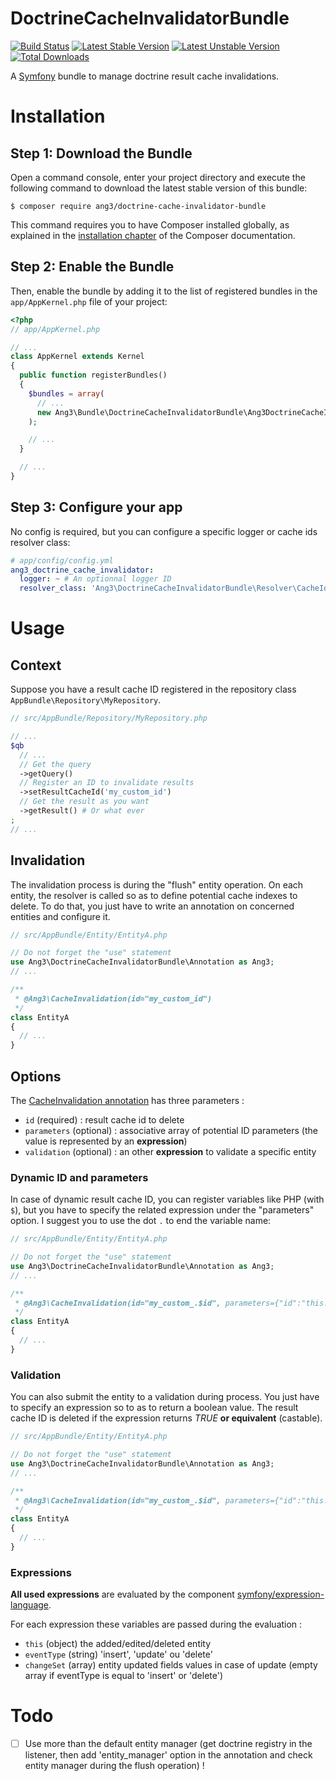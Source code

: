 DoctrineCacheInvalidatorBundle
==============================

[![Build Status](https://travis-ci.org/Ang3/DoctrineCacheInvalidatorBundle.svg?branch=master)](https://travis-ci.org/Ang3/DoctrineCacheInvalidatorBundle) [![Latest Stable Version](https://poser.pugx.org/ang3/doctrine-cache-invalidator-bundle/v/stable)](https://packagist.org/packages/ang3/doctrine-cache-invalidator-bundle) [![Latest Unstable Version](https://poser.pugx.org/ang3/doctrine-cache-invalidator-bundle/v/unstable)](https://packagist.org/packages/ang3/doctrine-cache-invalidator-bundle) [![Total Downloads](https://poser.pugx.org/ang3/doctrine-cache-invalidator-bundle/downloads)](https://packagist.org/packages/ang3/doctrine-cache-invalidator-bundle)

A [Symfony](https://symfony.com) bundle to manage doctrine result cache invalidations.

Installation
============

Step 1: Download the Bundle
---------------------------

Open a command console, enter your project directory and execute the
following command to download the latest stable version of this bundle:

```console
$ composer require ang3/doctrine-cache-invalidator-bundle
```

This command requires you to have Composer installed globally, as explained
in the [installation chapter](https://getcomposer.org/doc/00-intro.md)
of the Composer documentation.

Step 2: Enable the Bundle
-------------------------

Then, enable the bundle by adding it to the list of registered bundles
in the `app/AppKernel.php` file of your project:

```php
<?php
// app/AppKernel.php

// ...
class AppKernel extends Kernel
{
  public function registerBundles()
  {
    $bundles = array(
      // ...
      new Ang3\Bundle\DoctrineCacheInvalidatorBundle\Ang3DoctrineCacheInvalidatorBundle(),
    );

    // ...
  }

  // ...
}
```

Step 3: Configure your app
-------------------------

No config is required, but you can configure a specific logger or cache ids resolver class:

```yaml
# app/config/config.yml
ang3_doctrine_cache_invalidator:
  logger: ~ # An optionnal logger ID
  resolver_class: 'Ang3\DoctrineCacheInvalidatorBundle\Resolver\CacheIdResolver' # default value
```

Usage
=====

## Context

Suppose you have a result cache ID registered in the repository class ```AppBundle\Repository\MyRepository```.

```php
// src/AppBundle/Repository/MyRepository.php

// ...
$qb
  // ...
  // Get the query
  ->getQuery()
  // Register an ID to invalidate results
  ->setResultCacheId('my_custom_id')
  // Get the result as you want
  ->getResult() # Or what ever
;
// ...
```

## Invalidation

The invalidation process is during the "flush" entity operation. On each entity, the resolver is called so as to define potential cache indexes to delete. To do that, you just have to write an annotation on concerned entities and configure it.

```php
// src/AppBundle/Entity/EntityA.php

// Do not forget the "use" statement
use Ang3\DoctrineCacheInvalidatorBundle\Annotation as Ang3;
// ...

/**
 * @Ang3\CacheInvalidation(id="my_custom_id")
 */
class EntityA
{
  // ...
}
```

## Options

The [CacheInvalidation annotation](https://github.com/Ang3/DoctrineCacheInvalidatorBundle/blob/master/Annotation/CacheInvalidation.php) has three parameters :

- ```id``` (required) : result cache id to delete
- ```parameters``` (optional) : associative array of potential ID parameters (the value is represented by an **expression**)
- ```validation``` (optional) : an other **expression** to validate a specific entity

### Dynamic ID and parameters

In case of dynamic result cache ID, you can register variables like PHP (with ```$```), but you have to specify the related expression under the "parameters" option. I suggest you to use the dot ```.``` to end the variable name:

```php
// src/AppBundle/Entity/EntityA.php

// Do not forget the "use" statement
use Ang3\DoctrineCacheInvalidatorBundle\Annotation as Ang3;
// ...

/**
 * @Ang3\CacheInvalidation(id="my_custom_.$id", parameters={"id":"this.getId()"})
 */
class EntityA
{
  // ...
}
```

### Validation

You can also submit the entity to a validation during process. You just have to specify an expression so to as to return a boolean value. The result cache ID is deleted if the expression returns *TRUE* **or equivalent** (castable).

```php
// src/AppBundle/Entity/EntityA.php

// Do not forget the "use" statement
use Ang3\DoctrineCacheInvalidatorBundle\Annotation as Ang3;
// ...

/**
 * @Ang3\CacheInvalidation(id="my_custom_.$id", parameters={"id":"this.getId()"}, validation="eventType == 'update'")
 */
class EntityA
{
  // ...
}
```

### Expressions

**All used expressions** are evaluated by the component [symfony/expression-language](https://packagist.org/packages/symfony/expression-language).

For each expression these variables are passed during the evaluation :

- ```this``` (object) the added/edited/deleted entity
- ```eventType``` (string) 'insert', 'update' ou 'delete'
- ```changeSet``` (array) entity updated fields values in case of update (empty array if eventType is equal to 'insert' or 'delete')

Todo
====

- [ ] Use more than the default entity manager (get doctrine registry in the listener, then add 'entity_manager' option in the annotation and check entity manager during the flush operation) !